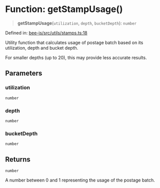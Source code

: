 # Function: getStampUsage()

> **getStampUsage**(`utilization`, `depth`, `bucketDepth`): `number`

Defined in: [bee-js/src/utils/stamps.ts:18](https://github.com/ethersphere/bee-js/blob/3abbe2b1b264d6b586511a56e93badb2236bd09d/src/utils/stamps.ts#L18)

Utility function that calculates usage of postage batch based on its utilization, depth and bucket depth.

For smaller depths (up to 20), this may provide less accurate results.

## Parameters

### utilization

`number`

### depth

`number`

### bucketDepth

`number`

## Returns

`number`

A number between 0 and 1 representing the usage of the postage batch.
